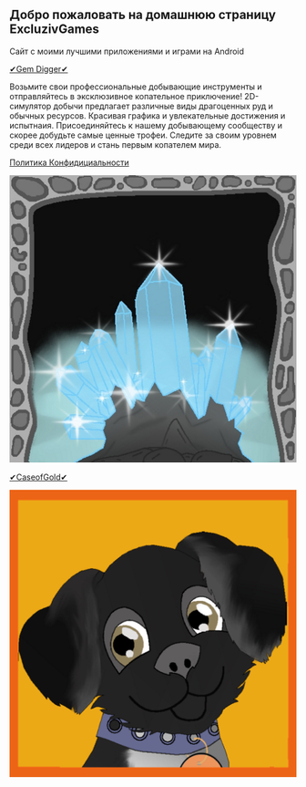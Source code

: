 ## Добро пожаловать на домашнюю страницу ExcluzivGames
Сайт с моими лучшими приложениями и играми на Android

 <a href="https://play.google.com/store/apps/details?id=com.digger" >✔Gem Digger✔</a>
 
 Возьмите свои профессиональные добывающие инструменты и отправляйтесь в эксклюзивное копательное приключение!
2D-симулятор добычи предлагает различные виды  драгоценных руд и обычных ресурсов. Красивая графика и увлекательные достижения и испытнаия. Присоединяйтесь к нашему добывающему сообществу и скорее добудьте самые ценные трофеи. Следите за своим уровнем среди всех лидеров и стань первым копателем мира.


<a href="https://exclusivegames.github.io/Privacy" >Политика Конфидициальности</a>

 
 ![alt text](ikon.png "✔Gem Digger✔")

<a href="https://play.google.com/store/apps/details?id=com.clickmoney" >✔CaseofGold✔</a>

![alt text](ava_umka.png)




